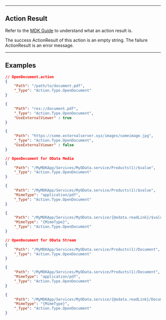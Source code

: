 
----
## Action Result
Refer to the [MDK Guide](https://help.sap.com/doc/f53c64b93e5140918d676b927a3cd65b/Cloud/en-US/docs-en/guides/getting-started/mdk/development/action-binding-and-result.html#action-results) to understand what an action result is.

The success ActionResult of this action is an empty string. The failure ActionResult is an error message.

----
## Examples

```json
// OpenDocument.action
{
    "Path": "/path/to/document.pdf",
    "_Type": "Action.Type.OpenDocument"
}

{
    "Path": "res://document.pdf",
    "_Type": "Action.Type.OpenDocument",
    "UseExternalViewer" : true
}

{
    "Path": "https://some.externalserver.xyz/images/someimage.jpg",
    "_Type": "Action.Type.OpenDocument",
    "UseExternalViewer" : false
}

```

```json
// OpenDocument for OData Media
{
    "Path": "/MyMDKApp/Services/MyOData.service/Products(1)/$value",
    "_Type": "Action.Type.OpenDocument"
}

{
    "Path": "/MyMDKApp/Services/MyOData.service/Products(1)/$value",
    "MimeType": "application/pdf",
    "_Type": "Action.Type.OpenDocument"
}

{
    "Path": "/MyMDKApp/Services/MyOData.service/{@odata.readLink}/$value",
    "MimeType": "{MimeType}",
    "_Type": "Action.Type.OpenDocument"
}

// OpenDocument for OData Stream
{
    "Path": "/MyMDKApp/Services/MyOData.service/Products(1)/Document",
    "_Type": "Action.Type.OpenDocument"
}

{
    "Path": "/MyMDKApp/Services/MyOData.service/Products(1)/Document",
    "MimeType": "application/pdf",
    "_Type": "Action.Type.OpenDocument"
}

{
    "Path": "/MyMDKApp/Services/MyOData.service/{@odata.readLink}/Document",
    "MimeType": "{MimeType}",
    "_Type": "Action.Type.OpenDocument"
}

```
